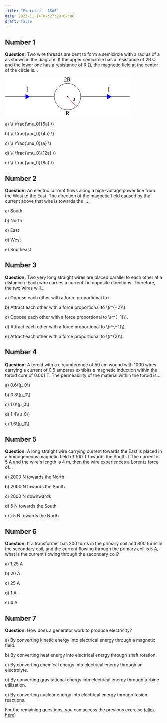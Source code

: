 ```yaml
---
title: "Exercise - ASAS"
date: 2023-11-14T07:27:29+07:00
draft: false
---
```


## Number 1

**Question:** Two wire threads are bent to form a semicircle with a radius of a as shown in the diagram. If the upper semicircle has a resistance of 2R Ω and the lower one has a resistance of R Ω, the magnetic field at the center of the circle is...

![number 1 image](images/elin01f.png)

a) \\(
\frac{\mu_0}{6a}
\\)

b) \\(
\frac{\mu_0}{4a}
\\)

c) \\(
\frac{\mu_0}{a}
\\)

d) \\(
\frac{\mu_0}{12a}
\\)

e) \\(
\frac{\mu_0}{8a}
\\)


## Number 2

**Question:** An electric current flows along a high-voltage power line from the West to the East. The direction of the magnetic field caused by the current above that wire is towards the … .

a) South 

b) North

c) East

d) West

e) Southeast

## Number 3

**Question:** Two very long straight wires are placed parallel to each other at a distance r. Each wire carries a current I in opposite directions. Therefore, the two wires will...

a) Oppose each other with a force proportional to r.

b) Attract each other with a force proportional to \\(r^{−2}\\).

c) Oppose each other with a force proportional to \\(r^{−1}\\).

d) Attract each other with a force proportional to \\(r^{−1}\\).

e) Attract each other with a force proportional to \\(r^{2}\\).

## Number 4

**Question:** A toroid with a circumference of 50 cm wound with 1000 wires carrying a current of 0.5 amperes exhibits a magnetic induction within the toroid core of 0.001 T. The permeability of the material within the toroid is...

a) 0.6\\(μ_0\\)

b) 0.8\\(μ_0\\)

c) 1.0\\(μ_0\\)

d) 1.4\\(μ_0\\)

e) 1.6\\(μ_0\\)

## Number 5

**Question:** A long straight wire carrying current towards the East is placed in a homogeneous magnetic field of 100 T towards the South. If the current is 5 A and the wire's length is 4 m, then the wire experiences a Lorentz force of...

a) 2000 N towards the North

b) 2000 N towards the South

c) 2000 N downwards

d) 5 N towards the South

e) ) 5 N towards the North

## Number 6

**Question:** If a transformer has 200 turns in the primary coil and 800 turns in the secondary coil, and the current flowing through the primary coil is 5 A, what is the current flowing through the secondary coil?

a) 1.25 A 

b) 20 A

c) 25 A

d) 1 A

e) 4 A

## Number 7

**Question:** How does a generator work to produce electricity?

a) By converting kinetic energy into electrical energy through a magnetic field.

b) By converting heat energy into electrical energy through shaft rotation.

c) By converting chemical energy into electrical energy through an electrolyte.

d) By converting gravitational energy into electrical energy through turbine utilization.

e) By converting nuclear energy into electrical energy through fusion reactions.

For the remaining questions, you can access the previous exercise ([click here](../exc-induksi-elektromagnet))